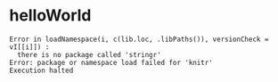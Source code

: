 helloWorld
=======================

```
Error in loadNamespace(i, c(lib.loc, .libPaths()), versionCheck = vI[[i]]) : 
  there is no package called 'stringr'
Error: package or namespace load failed for 'knitr'
Execution halted
```

